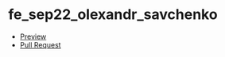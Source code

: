# fe_sep22_olexandr_savchenko

- [Preview](https://spiritkyiv.github.io/fe_sep22_olexandr_savchenko/)
- [Pull Request](https://github.com/spiritkyiv/fe_sep22_olexandr_savchenko/pull/1/files)
